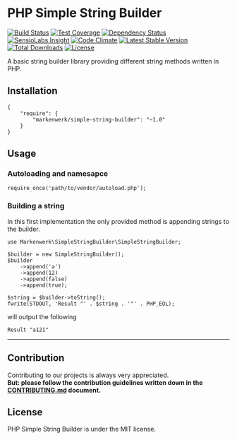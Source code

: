 # PHP Simple String Builder

[![Build Status](https://travis-ci.org/markenwerk/php-simple-string-builder.svg?branch=master)](https://travis-ci.org/markenwerk/php-simple-string-builder)
[![Test Coverage](https://codeclimate.com/github/markenwerk/php-simple-string-builder/badges/coverage.svg)](https://codeclimate.com/github/markenwerk/php-simple-string-builder/coverage)
[![Dependency Status](https://www.versioneye.com/user/projects/578e8a2d88bf880039f7e56f/badge.svg)](https://www.versioneye.com/user/projects/578e8a2d88bf880039f7e56f)
[![SensioLabs Insight](https://img.shields.io/sensiolabs/i/925a6e2e-e131-4426-826e-2ed9a7f9213d.svg)](https://insight.sensiolabs.com/projects/925a6e2e-e131-4426-826e-2ed9a7f9213d)
[![Code Climate](https://codeclimate.com/github/markenwerk/php-simple-string-builder/badges/gpa.svg)](https://codeclimate.com/github/markenwerk/php-simple-string-builder)
[![Latest Stable Version](https://poser.pugx.org/markenwerk/simple-string-builder/v/stable)](https://packagist.org/packages/markenwerk/simple-string-builder)
[![Total Downloads](https://poser.pugx.org/markenwerk/simple-string-builder/downloads)](https://packagist.org/packages/markenwerk/simple-string-builder)
[![License](https://poser.pugx.org/markenwerk/simple-string-builder/license)](https://packagist.org/packages/markenwerk/simple-string-builder)

A basic string builder library providing different string methods written in PHP.

## Installation

```{json}
{
   	"require": {
        "markenwerk/simple-string-builder": "~1.0"
    }
}
```

## Usage

### Autoloading and namesapce

```{php}  
require_once('path/to/vendor/autoload.php');
```

### Building a string

In this first implementation the only provided method is appending strings to the builder.

```{php}
use Markenwerk\SimpleStringBuilder\SimpleStringBuilder;

$builder = new SimpleStringBuilder();
$builder
	->append('a')
	->append(12)
	->append(false)
	->append(true);

$string = $builder->toString();
fwrite(STDOUT, 'Result "' . $string . '"' . PHP_EOL);
```

will output the following

```{http}
Result "a121"
```

---

## Contribution

Contributing to our projects is always very appreciated.  
**But: please follow the contribution guidelines written down in the [CONTRIBUTING.md](https://github.com/markenwerk/php-simple-string-builder/blob/master/CONTRIBUTING.md) document.**

## License

PHP Simple String Builder is under the MIT license.
